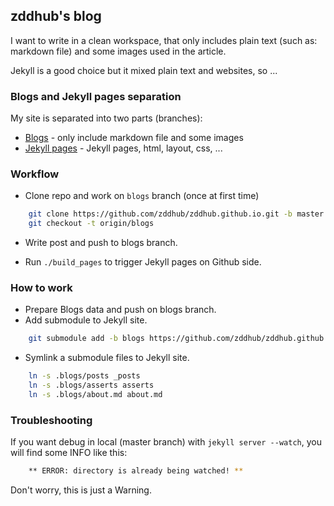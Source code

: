 zddhub's blog
-------------

I want to write in a clean workspace, that only includes plain text (such as: markdown file) and some images used in the article.

Jekyll is a good choice but it mixed plain text and websites, so ...


### Blogs and Jekyll pages separation

My site is separated into two parts (branches):

- [Blogs](https://github.com/zddhub/zddhub.github.io/tree/blogs) - only include markdown file and some images
- [Jekyll pages](https://github.com/zddhub/zddhub.github.io/tree/master) - Jekyll pages, html, layout, css, ...


### Workflow

* Clone repo and work on `blogs` branch (once at first time)

```sh
    git clone https://github.com/zddhub/zddhub.github.io.git -b master
    git checkout -t origin/blogs
```

* Write post and push to blogs branch.

* Run `./build_pages` to trigger Jekyll pages on Github side.


### How to work

* Prepare Blogs data and push on blogs branch.
* Add submodule to Jekyll site.

```sh
    git submodule add -b blogs https://github.com/zddhub/zddhub.github.io .blogs
```

* Symlink a submodule files to Jekyll site.

```sh
    ln -s .blogs/posts _posts
    ln -s .blogs/asserts asserts
    ln -s .blogs/about.md about.md
```


### Troubleshooting

If you want debug in local (master branch) with `jekyll server --watch`, you will find some INFO like this:

```sh
    ** ERROR: directory is already being watched! **
```

Don't worry, this is just a Warning.
